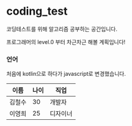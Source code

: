 # coding_test
코딩테스트를 위해 알고리즘 공부하는 공간입니다.

프로그래머의 level.0 부터 차근차근 해볼 계획입니다!

### 언어
처음에 kotlin으로 하다가 javascript로 변경했습니다.

| 이름   | 나이 | 직업   |
|--------|------|--------|
| 김철수 | 30   | 개발자 |
| 이영희 | 25   | 디자이너 |
